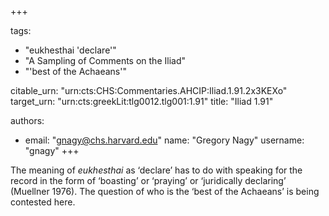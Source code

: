 +++

tags:
- "eukhesthai &#39;declare&#39;"
- "A Sampling of Comments on the Iliad"
- "&#39;best of the Achaeans&#39;"

citable_urn: "urn:cts:CHS:Commentaries.AHCIP:Iliad.1.91.2x3KEXo"
target_urn: "urn:cts:greekLit:tlg0012.tlg001:1.91"
title: "Iliad 1.91"

authors:
- email: "gnagy@chs.harvard.edu"
  name: "Gregory Nagy"
  username: "gnagy"
+++

<p>The meaning of <em>eukhesthai</em> as ‘declare’ has to do with speaking for the record in the form of ‘boasting’ or ‘praying’ or ‘juridically declaring’ (Muellner 1976). The question of who is the ‘best of the Achaeans’ is being contested here.  </p>